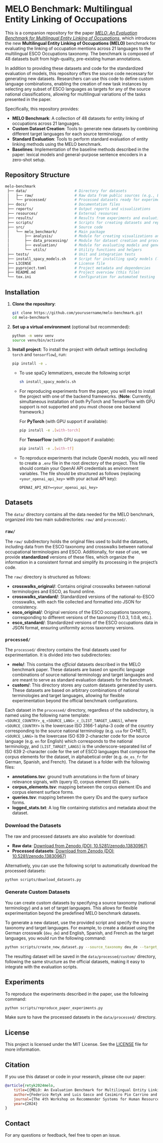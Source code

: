 # MELO Benchmark: Multilingual Entity Linking of Occupations

This is a companion repository for the paper 
[*MELO: An Evaluation Benchmark for Multilingual Entity Linking of Occupations*](https://github.com/Avature/melo-benchmark), 
which introduces the new **Multilingual Entity Linking of Occupations (MELO)** 
benchmark for evaluating the linking of occupation mentions across 21 languages 
to the multilingual ESCO Occupations taxonomy. The benchmark is composed of 48 
datasets built from high-quality, pre-existing human annotations.

In addition to providing these datasets and code for the standardized 
evaluation of models, this repository offers the source code necessary for 
generating new datasets. Researchers can use this code to define custom 
language combinations, enabling the creation of new task instances by selecting 
any subset of ESCO languages as targets for any of the source national 
classifications, allowing for multilingual variations of the tasks presented 
in the paper.

Specifically, this repository provides:

- **MELO Benchmark**: A collection of 48 datasets for entity linking of 
        occupations across 21 languages.
- **Custom Dataset Creation**: Tools to generate new datasets by combining 
        different target languages for each source terminology.
- **Standard Evaluation**: Tools to perform standard evaluation of entity 
        linking methods using the MELO benchmark.
- **Baselines**: Implementation of the baseline methods described in the 
        paper: lexical models and general-purpose sentence encoders in a 
        zero-shot setup.


## Repository Structure

```bash
melo-benchmark
 ├── data/                      # Directory for datasets
 │   ├── raw/                   # Raw data from public sources (e.g., ESCO, national terminologies)
 │   └── processed/             # Processed datasets ready for experiments
 ├── docs/                      # Documentation files
 ├── reports/                   # Output reports and visualizations
 ├── resources/                 # External resources
 ├── results/                   # Results from experiments and evaluations
 ├── scripts/                   # Scripts for creating datasets and reproducing experiments
 ├── src/                       # Source code
 │   └── melo_benchmark/        # Main package
 │       ├── analysis/          # Module for creating visualizations and reports
 │       ├── data_processing/   # Module for dataset creation and processing
 │       ├── evaluation/        # Module for evaluating models and generating metrics
 │       └── utils/             # Utility functions and helpers
 ├── tests/                     # Unit and integration tests
 ├── install_spacy_models.sh    # Script for installing spaCy models (lemmatizers)
 ├── LICENSE                    # License file
 ├── pyproject.toml             # Project metadata and dependencies
 ├── README.md                  # Project overview (this file)
 └── tox.ini                    # Configuration for automated testing
```


## Installation

1. **Clone the repository**:
   ```bash
   git clone https://github.com/yourusername/melo-benchmark.git
   cd melo-benchmark
   ```

2. **Set up a virtual environment** (optional but recommended):
   ```bash
   python -m venv venv
   source venv/bin/activate
   ```

3. **Install project**: To install the project with default settings 
         (excluding `torch` and `tensorflow`), run:
     ```bash
     pip install -e .
     ```

   - To use spaCy lemmatizers, execute the following script
     ```bash
     sh install_spacy_models.sh
     ```
   - For reproducing experiments from the paper, you will need to install the 
         project with one of the backend frameworks. (**Note**: Currently, 
         simultaneous installation of both PyTorch and TensorFlow with GPU 
         support is not supported and you must choose one backend framework.)

     For **PyTorch** (with GPU support if available):
     ```bash
     pip install -e .[with-torch]
     ```

     For **TensorFlow** (with GPU support if available):
     ```bash
     pip install -e .[with-tf]
     ```

   - To reproduce experiments that include OpenAI models, you will need to 
         create a `.env` file in the root directory of the project. This file 
         should contain your OpenAI API credentials as environment variables. 
         The file should be structured as follows (replacing 
         `<your_openai_api_key>` with your actual API key):
     ```plaintext
     OPENAI_API_KEY=<your_openai_api_key>
     ```


## Datasets

The `data/` directory contains all the data needed for the MELO benchmark, 
organized into two main subdirectories: `raw/` and `processed/`.

### `raw/`
The `raw/` subdirectory holds the original files used to build the datasets, 
including data from the ESCO taxonomy and crosswalks between national 
occupational terminologies and ESCO. Additionally, for ease of use, we provide 
**standardized** versions of these files, which organize the information in a 
consistent format and simplify its processing in the project’s code.

The `raw/` directory is structured as follows:
- **crosswalks_original/**: Contains original crosswalks between national 
        terminologies and ESCO, as found online.
- **crosswalks_standard/**: Standardized versions of the national-to-ESCO 
        crosswalks, with each file collected and formatted into JSON for 
        consistency.
- **esco_original/**: Original versions of the ESCO occupations taxonomy, 
        corresponding to different versions of the taxonomy (1.0.3, 1.0.8, 
        etc.).
- **esco_standard/**: Standardized versions of the ESCO occupations data in 
        JSON format, ensuring uniformity across taxonomy versions.

### `processed/`
The `processed/` directory contains the final datasets used for 
experimentation. It is divided into two subdirectories:
- **melo/**: This contains the *official* datasets described in the MELO 
        benchmark paper. These datasets are based on specific language 
        combinations of source national terminology and target languages 
        and are meant to serve as standard evaluation datasets for the 
        benchmark.
- **custom/**: This directory stores any custom datasets generated by users. 
        These datasets are based on arbitrary combinations of national 
        terminologies and target languages, allowing for flexible 
        experimentation beyond the official benchmark configurations.

Each dataset in the `processed/` directory, regardless of the subdirectory,
is named using the following name template: 
`<SOURCE_COUNTRY>_q_<SOURCE_LANG>_c_[LIST_TARGET_LANGS]`, where 
`<SOURCE_COUNTRY>` is the lowercase ISO 3166-1 alpha-3 code of the country 
corresponding to the source national terminology (e.g. `usa` for O*NET), 
`<SOURCE_LANG>` is the lowercase ISO 639 2-character code for the source 
language (e.g. `en` for English) which corresponds to the national 
terminology, and `[LIST_TARGET_LANGS]` is the underscore-separated list of
ISO 639 2-character code for the set of ESCO languages that compose the corpus 
elements for the dataset, in alphabetical order (e.g. `de_es_fr` for German, 
Spanish, and French). The dataset is a folder with the following files:
- **annotations.tsv**: ground truth annotations in the form of binary relevance 
        signals, with (query ID, corpus element ID) pairs.
- **corpus_elements.tsv**: mapping between the corpus element IDs and
        corpus element surface forms.
- **queries.tsv**: mapping between the query IDs and the query surface forms.
- **logged_stats.txt**: A log file containing statistics and metadata about 
        the dataset.

### Download the Datasets

The raw and processed datasets are also available for download:

- **Raw data**: [Download from Zenodo (DOI: 10.5281/zenodo.13830967)](https://zenodo.org/records/13830968/files/melo_benchmark_raw.zip?download=1)
- **Processed datasets**: [Download from Zenodo (DOI: 10.5281/zenodo.13830967)](https://zenodo.org/records/13830968/files/melo_benchmark_processed.zip?download=1)

Alternatively, you can use the following script to automatically download the processed datasets:
```bash
python scripts/download_datasets.py
```

### Generate Custom Datasets

You can create custom datasets by specifying a source taxonomy (national 
terminology) and a set of target languages. This allows for flexible 
experimentation beyond the predefined MELO benchmark datasets.

To generate a new dataset, use the provided script and specify the source 
taxonomy and target languages. For example, to create a dataset using the 
German crosswalk (`deu_de`) and English, Spanish, and French as the target 
languages, you would run the following command:

```bash
python scripts/create_new_dataset.py --source_taxonomy deu_de --target_languages en,es,fr
```

The resulting dataset will be saved in the `data/processed/custom/` directory, 
following the same structure as the official datasets, making it easy to 
integrate with the evaluation scripts.



## Experiments

To reproduce the experiments described in the paper, use the following command:

```bash
python scripts/reproduce_paper_experiments.py
```

Make sure to have the processed datasets in the `data/processed/` directory.


## License

This project is licensed under the MIT License. See the [LICENSE](LICENSE) 
file for more information.


## Citation

If you use this dataset or code in your research, please cite our paper:

```bibtex
@article{retyk2024melo,
    title={{MELO: An Evaluation Benchmark for Multilingual Entity Linking of Occupations}},
    author={Federico Retyk and Luis Gasco and Casimiro Pio Carrino and Daniel Deniz and Rabih Zbib},
    journal={The 4th Workshop on Recommender Systems for Human Resources (RecSys in HR’24), in conjunction with the 18th ACM Conference on Recommender Systems},
    year={2024}
}
```


## Contact

For any questions or feedback, feel free to open an issue.
